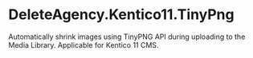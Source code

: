 # DeleteAgency.Kentico11.TinyPng
Automatically shrink images using TinyPNG API during uploading to the Media Library. Applicable for Kentico 11 CMS.

